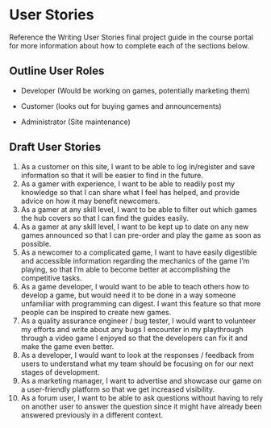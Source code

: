 # User Stories

Reference the Writing User Stories final project guide in the course portal for more information about how to complete each of the sections below.

## Outline User Roles

- Developer (Would be working on games, potentially marketing them)
  
- Customer (looks out for buying games and announcements)
  
- Administrator (Site maintenance)


## Draft User Stories


1. As a customer on this site, I want to be able to log in/register and save information so that it will be easier to find in the future. 
2. As a gamer with experience, I want to be able to readily post my knowledge so that I can share what I feel has helped, and provide advice on how it may benefit newcomers. 
3. As a gamer at any skill level, I want to be able to filter out which games the hub covers so that I can find the guides easily. 
4. As a gamer at any skill level, I want to be kept up to date on any new games announced so that I can pre-order and play the game as soon as possible. 
5. As a newcomer to a complicated game, I want to have easily digestible and accessible information regarding the mechanics of the game I’m playing, so that I’m able to become better at accomplishing the competitive tasks.
6. As a game developer, I would want to be able to teach others how to develop a game, but would need it to be done in a way someone unfamiliar with programming can digest. I want this feature so that more people can be inspired to create new games. 
7. As a quality assurance engineer / bug tester, I would want to volunteer my efforts and write about any bugs I encounter in my playthrough through a video game I enjoyed so that the developers can fix it and make the game even better.
8. As a developer, I would want to look at the responses / feedback from users to understand what my team should be focusing on for our next stages of development.
9. As a marketing manager, I want to advertise and showcase our game on a user-friendly platform so that we get increased visibility.
10. As a forum user, I want to be able to ask questions without having to rely on another user to answer the question since it might have already been answered previously in a different context.

